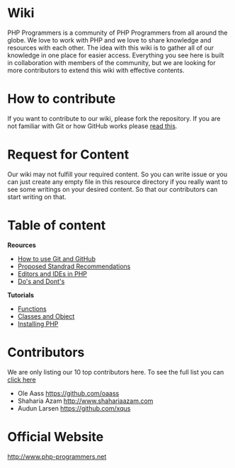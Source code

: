 Wiki
====

PHP Programmers is a community of PHP Programmers from all around the globe. We love to work with PHP and we love to share knowledge and resources with each other. The idea with this wiki is to gather all of our knowledge in one place for easier access. Everything you see here is built in collaboration with members of the community, but we are looking for more contributors to extend this wiki with effective contents.

How to contribute
====

If you want to contribute to our wiki, please fork the repository. If you are not familiar with Git or how GitHub works please [read this](http://learn.github.com/p/intro.html).

Request for Content
====
Our wiki may not fulfill your required content. So you can write issue or you can just create any empty file in this resource directory if you really
want to see some writings on your desired content. So that our contributors can start writing on that.

Table of content
====

**Reources**

  * [How to use Git and GitHub](https://github.com/phpprogrammers/Wiki/blob/master/Resources/how-to-use-git-and-github.md)
  * [Proposed Standrad Recommendations](https://github.com/phpprogrammers/Wiki/blob/master/Resources/proposed-standard-recommendations.md)
  * [Editors and IDEs in PHP](https://github.com/phpprogrammers/Wiki/blob/master/Resources/editors-and-ides.md)
  * [Do's and Dont's](https://github.com/phpprogrammers/Wiki/blob/master/Resources/dos-and-donts.md)

**Tutorials**

  * [Functions](https://github.com/phpprogrammers/Wiki/blob/master/Tutorials/functions.md)
  * [Classes and Object](https://github.com/phpprogrammers/Wiki/blob/master/Tutorials/classes-and-objects.md)
  * [Installing PHP](https://github.com/phpprogrammers/Wiki/blob/master/Tutorials/installation.md)

Contributors
====
We are only listing our 10 top contributors here. To see the full list you can [click here](https://github.com/phpprogrammers/Wiki/graphs/contributors)
  * Ole Aass https://github.com/oaass
  * Shaharia Azam http://www.shahariaazam.com
  * Audun Larsen https://github.com/xqus

Official Website
====
http://www.php-programmers.net